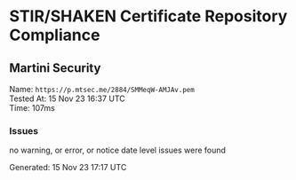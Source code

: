 # STIR/SHAKEN Certificate Repository Compliance

## Martini Security

Name: `https://p.mtsec.me/2884/SMMeqW-AMJAv.pem`\
Tested At: 15 Nov 23 16:37 UTC\
Time: 107ms

### Issues

no warning, or error, or notice date level issues were found

Generated: 15 Nov 23 17:17 UTC